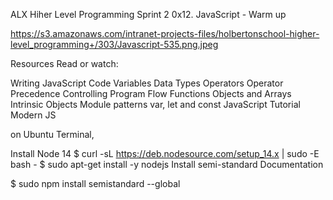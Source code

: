 ALX Hiher Level Programming
Sprint 2
0x12. JavaScript - Warm up

https://s3.amazonaws.com/intranet-projects-files/holbertonschool-higher-level_programming+/303/Javascript-535.png.jpeg

Resources
Read or watch:

Writing JavaScript Code
Variables
Data Types
Operators
Operator Precedence
Controlling Program Flow
Functions
Objects and Arrays
Intrinsic Objects
Module patterns
var, let and const
JavaScript Tutorial
Modern JS


on Ubuntu Terminal, 

Install Node 14
$ curl -sL https://deb.nodesource.com/setup_14.x | sudo -E bash -
$ sudo apt-get install -y nodejs
Install semi-standard
Documentation

$ sudo npm install semistandard --global
